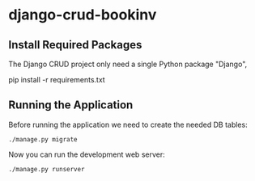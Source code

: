# django-crud-bookinv

## Install Required Packages

The Django CRUD project only need a single Python package "Django",

pip install -r requirements.txt

## Running the Application

Before running the application we need to create the needed DB tables:

    ./manage.py migrate

Now you can run the development web server:

    ./manage.py runserver
